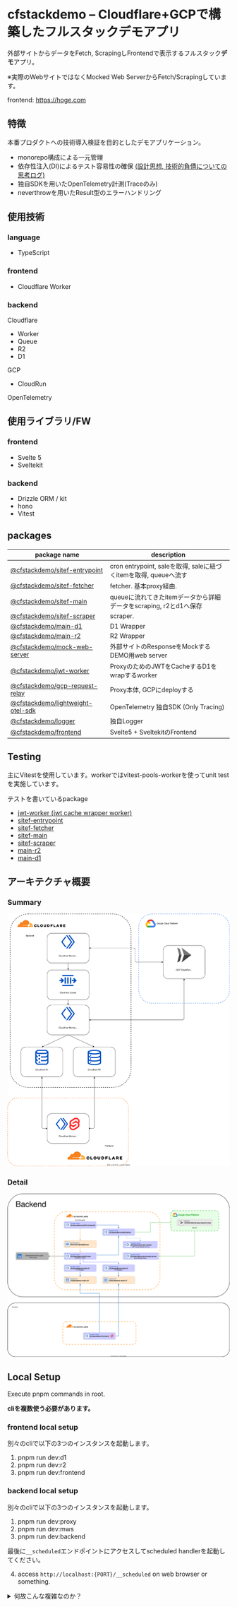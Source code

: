 # cfstackdemo – Cloudflare+GCPで構築したフルスタックデモアプリ

外部サイトからデータをFetch, ScrapingしFrontendで表示するフルスタック**デモ**アプリ。

※実際のWebサイトではなくMocked Web ServerからFetch/Scrapingしています。

frontend: https://hoge.com

## 特徴

本番プロダクトへの技術導入検証を目的としたデモアプリケーション。

- monorepo構成による一元管理
- 依存性注入(DI)によるテスト容易性の確保 [(設計思想, 技術的負債についての思考ログ)](https://github.com/sev3e3e/cfstackdemo/issues/1)
- 独自SDKを用いたOpenTelemetry計測(Traceのみ)
- neverthrowを用いたResult型のエラーハンドリング

## 使用技術

### language

- TypeScript

### frontend

- Cloudflare Worker

### backend

Cloudflare
- Worker
- Queue
- R2
- D1

GCP
- CloudRun

OpenTelemetry

## 使用ライブラリ/FW

### frontend

- Svelte 5
- Sveltekit

### backend

- Drizzle ORM / kit
- hono
- Vitest

## packages

| package name | description |
|--------------|-------------|
| [@cfstackdemo/sitef-entrypoint](backend/sitef/entrypoint) | cron entrypoint, saleを取得, saleに紐づくitemを取得, queueへ流す |
| [@cfstackdemo/sitef-fetcher](backend/sitef/fetcher) | fetcher. 基本proxy経由. |
| [@cfstackdemo/sitef-main](backend/sitef/main) | queueに流れてきたitemデータから詳細データをscraping, r2とd1へ保存 |
| [@cfstackdemo/sitef-scraper](backend/sitef/scraper) | scraper. |
| [@cfstackdemo/main-d1](backend/main-d1) | D1 Wrapper |
| [@cfstackdemo/main-r2](backend/main-r2) | R2 Wrapper |
| [@cfstackdemo/mock-web-server](backend/mock-web-server) | 外部サイトのResponseをMockするDEMO用web server |
| [@cfstackdemo/jwt-worker](backend/proxy-relay/gcp/cf-jwt-worker) | ProxyのためのJWTをCacheするD1をwrapするworker |
| [@cfstackdemo/gcp-request-relay](backend/proxy-relay/gcp/function) | Proxy本体, GCPにdeployする |
| [@cfstackdemo/lightweight-otel-sdk](lightweight-otel-sdk) | OpenTelemetry 独自SDK (Only Tracing) |
| [@cfstackdemo/logger](logger) | 独自Logger |
| [@cfstackdemo/frontend](frontend) | Svelte5 + SveltekitのFrontend |



## Testing

主にVitestを使用しています。workerではvitest-pools-workerを使ってunit testを実施しています。

テストを書いているpackage

- [jwt-worker (jwt cache wrapper worker)](backend/proxy-relay/gcp/cf-jwt-worker/test)
- [sitef-entrypoint](backend/sitef/entrypoint/test)
- [sitef-fetcher](backend/sitef/fetcher/test)
- [sitef-main](backend/sitef/main/test)
- [sitef-scraper](backend/sitef/scraper/test)
- [main-r2](backend/main-r2/test)
- [main-d1](backend/main-d1/test)

## アーキテクチャ概要

### Summary
![Summary](./docs/arch.svg)

### Detail
![Detail](./docs/arch_detail.svg)

## Local Setup

Execute pnpm commands in root.

**cliを複数使う必要があります。**

### frontend local setup

別々のcliで以下の3つのインスタンスを起動します。

1. pnpm run dev:d1
2. pnpm run dev:r2
3. pnpm run dev:frontend

### backend local setup

別々のcliで以下の3つのインスタンスを起動します。

1. pnpm run dev:proxy
2. pnpm run dev:mws
3. pnpm run dev:backend

最後に`__scheduled`エンドポイントにアクセスしてscheduled handlerを起動してください。

4. access `http://localhost:{PORT}/__scheduled` on web browser or something.


<details>
    <summary>何故こんな複雑なのか？</summary>

    frontendではsveltekit - backend(r2,d1)間のlocal通信が同じcli上で動いているとうまくいかないため。
    configオプション, npm-run-all2等の並列実行, いずれも。

    ---

    backendではworkerはある程度まとめているが、mock-web-serverのみ別にしている。これはmulti configを指定するとprimary worker以外serverがlistenしないため。
    gcpのproxyはwranglerではないため別枠起動。並列実行よりも安定を取った。
</details>